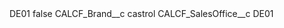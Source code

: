 <?xml version="1.0" encoding="UTF-8"?>
<CustomMetadata xmlns="http://soap.sforce.com/2006/04/metadata" xmlns:xsi="http://www.w3.org/2001/XMLSchema-instance" xmlns:xsd="http://www.w3.org/2001/XMLSchema">
    <label>DE01</label>
    <protected>false</protected>
    <values>
        <field>CALCF_Brand__c</field>
        <value xsi:type="xsd:string">castrol</value>
    </values>
    <values>
        <field>CALCF_SalesOffice__c</field>
        <value xsi:type="xsd:string">DE01</value>
    </values>
</CustomMetadata>
